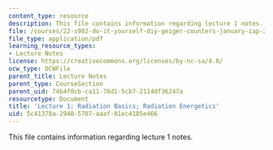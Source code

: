 ```yaml
---
content_type: resource
description: This file contains information regarding lecture 1 notes.
file: /courses/22-s902-do-it-yourself-diy-geiger-counters-january-iap-2015/5c41378a29405707aaaf01ec4185e466_MIT22_S902IAP15_lec01.pdf
file_type: application/pdf
learning_resource_types:
- Lecture Notes
license: https://creativecommons.org/licenses/by-nc-sa/4.0/
ocw_type: OCWFile
parent_title: Lecture Notes
parent_type: CourseSection
parent_uid: 74b4f0cb-ca11-78d1-5cb7-2114df36247a
resourcetype: Document
title: 'Lecture 1: Radiation Basics; Radiation Energetics'
uid: 5c41378a-2940-5707-aaaf-01ec4185e466
---
```

This file contains information regarding lecture 1 notes.